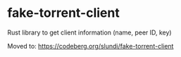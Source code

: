 # fake-torrent-client

Rust library to get client information (name, peer ID, key)

Moved to: https://codeberg.org/slundi/fake-torrent-client
